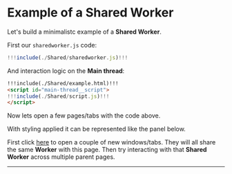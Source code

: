 # Example of a Shared Worker

Let's build a minimalistc example of a **Shared Worker**.

First our `sharedworker.js` code:

```js
!!!include(./Shared/sharedworker.js)!!!
```

And interaction logic on the **Main thread**:

```html
!!!include(./Shared/example.html)!!!
<script id="main-thread__script">
!!!include(./Shared/script.js)!!!
</script>
```

Now lets open a few pages/tabs with the code above.

With styling applied it can be represented like the panel below.

First click [here](/example/shared_worker/) to open a couple of new windows/tabs. They will all share the same **Worker** with this page. Then try interacting with that **Shared Worker** across multiple parent pages.

---
